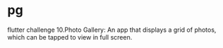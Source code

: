 # pg
flutter challenge 10.Photo Gallery: An app that displays a grid of photos, which can be tapped to view in full screen.
